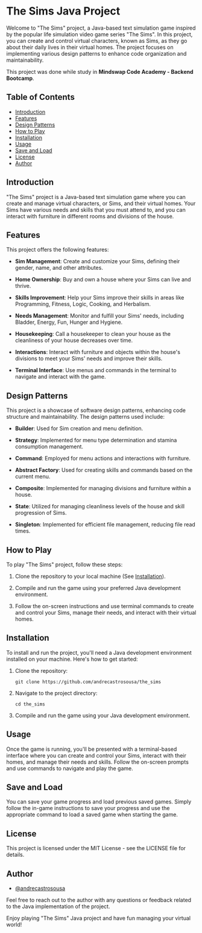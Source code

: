 # The Sims Java Project

Welcome to "The Sims" project, a Java-based text simulation game inspired by the popular life simulation video game series "The Sims". In this project, you can create and control virtual characters, known as Sims, as they go about their daily lives in their virtual homes. The project focuses on implementing various design patterns to enhance code organization and maintainability.

This project was done while study in **Mindswap Code Academy - Backend Bootcamp**.

## Table of Contents
- [Introduction](#introduction)
- [Features](#features)
- [Design Patterns](#design-patterns)
- [How to Play](#how-to-play)
- [Installation](#installation)
- [Usage](#usage)
- [Save and Load](#save-and-load)
- [License](#license)
- [Author](#author)

## Introduction

"The Sims" project is a Java-based text simulation game where you can create and manage virtual characters, or Sims, and their virtual homes. Your Sims have various needs and skills that you must attend to, and you can interact with furniture in different rooms and divisions of the house.

## Features

This project offers the following features:

- **Sim Management**: Create and customize your Sims, defining their gender, name, and other attributes.

- **Home Ownership**: Buy and own a house where your Sims can live and thrive.

- **Skills Improvement**: Help your Sims improve their skills in areas like Programming, Fitness, Logic, Cooking, and Herbalism.

- **Needs Management**: Monitor and fulfill your Sims' needs, including Bladder, Energy, Fun, Hunger and Hygiene.

- **Housekeeping**: Call a housekeeper to clean your house as the cleanliness of your house decreases over time.

- **Interactions**: Interact with furniture and objects within the house's divisions to meet your Sims' needs and improve their skills.

- **Terminal Interface**: Use menus and commands in the terminal to navigate and interact with the game.

## Design Patterns

This project is a showcase of software design patterns, enhancing code structure and maintainability. The design patterns used include:

- **Builder**: Used for Sim creation and menu definition.

- **Strategy**: Implemented for menu type determination and stamina consumption management.

- **Command**: Employed for menu actions and interactions with furniture.

- **Abstract Factory**: Used for creating skills and commands based on the current menu.

- **Composite**: Implemented for managing divisions and furniture within a house.

- **State**: Utilized for managing cleanliness levels of the house and skill progression of Sims.

- **Singleton**: Implemented for efficient file management, reducing file read times.

## How to Play

To play "The Sims" project, follow these steps:

1. Clone the repository to your local machine (See [Installation](#installation)).

2. Compile and run the game using your preferred Java development environment.

3. Follow the on-screen instructions and use terminal commands to create and control your Sims, manage their needs, and interact with their virtual homes.

## Installation

To install and run the project, you'll need a Java development environment installed on your machine. Here's how to get started:

1. Clone the repository:
   ```shell
   git clone https://github.com/andrecastrosousa/the_sims
2. Navigate to the project directory:
    ```shell
    cd the_sims
3. Compile and run the game using your Java development environment.

## Usage
Once the game is running, you'll be presented with a terminal-based interface where you can create and control your Sims, interact with their homes, and manage their needs and skills. Follow the on-screen prompts and use commands to navigate and play the game.

## Save and Load
You can save your game progress and load previous saved games. Simply follow the in-game instructions to save your progress and use the appropriate command to load a saved game when starting the game.

## License
This project is licensed under the MIT License - see the LICENSE file for details.

## Author
* [@andrecastrosousa](https://github.com/andrecastrosousa)

Feel free to reach out to the author with any questions or feedback related to the Java implementation of the project.

Enjoy playing "The Sims" Java project and have fun managing your virtual world!
